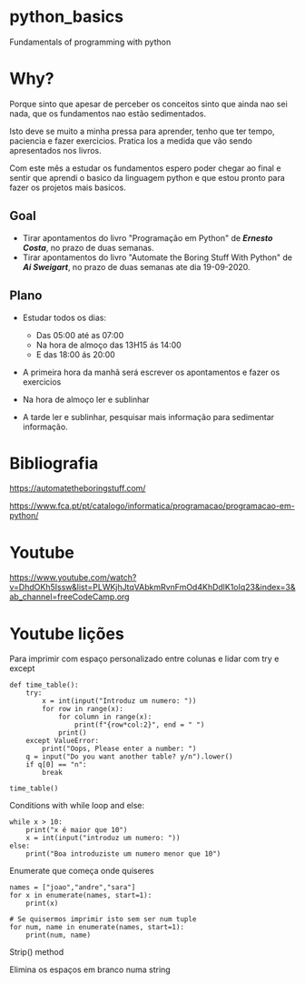 # python_basics
Fundamentals of programming with python

# Why?

Porque sinto que apesar de perceber os conceitos sinto que ainda nao sei nada, que os fundamentos nao estão sedimentados.

Isto deve se muito a minha pressa para aprender, tenho que ter tempo, paciencia e fazer exercicios. Pratica los a medida que vão sendo apresentados nos livros.

Com este mês a estudar os fundamentos espero poder chegar ao final e sentir que aprendi o basico da linguagem python e que estou pronto para fazer os projetos mais basicos.

## Goal

* Tirar apontamentos do livro "Programação em Python" de ***Ernesto Costa***, no prazo de duas semanas.
* Tirar apontamentos do livro "Automate the Boring Stuff With Python" de ***Ai Sweigart***, no prazo de duas semanas ate dia 19-09-2020.

## Plano

* Estudar todos os dias:
    * Das 05:00 até as 07:00
    * Na hora de almoço das 13H15 ás 14:00
    * E das 18:00 ás 20:00

* A primeira hora da manhã será escrever os apontamentos e fazer os exercicios
* Na hora de almoço ler e sublinhar
* A tarde ler e sublinhar, pesquisar mais informação para sedimentar informação.

# Bibliografia

https://automatetheboringstuff.com/

https://www.fca.pt/pt/catalogo/informatica/programacao/programacao-em-python/

# Youtube

https://www.youtube.com/watch?v=DhdOKh5Issw&list=PLWKjhJtqVAbkmRvnFmOd4KhDdlK1oIq23&index=3&ab_channel=freeCodeCamp.org


# Youtube lições

Para imprimir com espaço personalizado entre colunas e lidar com try e except 

    def time_table():
        try:
            x = int(input("Introduz um numero: "))
            for row in range(x):
                for column in range(x):
                    print(f"{row*col:2}", end = " ")
                print()
        except ValueError:
            print("Oops, Please enter a number: ")
        q = input("Do you want another table? y/n").lower()
        if q[0] == "n":
            break

    time_table()


Conditions with while loop and else:

    while x > 10:
        print("x é maior que 10")
        x = int(input("introduz um numero: "))
    else:
        print("Boa introduziste um numero menor que 10")

Enumerate que começa onde quiseres

    names = ["joao","andre","sara"]
    for x in enumerate(names, start=1):
        print(x)

    # Se quisermos imprimir isto sem ser num tuple
    for num, name in enumerate(names, start=1):
        print(num, name)

Strip() method

Elimina os espaços em branco numa string

